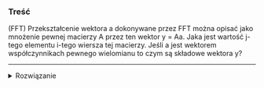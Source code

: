 ### Treść
(FFT)
Przekształcenie wektora a dokonywane przez FFT można opisać jako mnożenie pewnej macierzy A przez ten wektor y = Aa. Jaka jest wartość j-tego elementu i-tego wiersza tej macierzy. Jeśli a jest wektorem współczynnikach pewnego wielomianu to czym są składowe wektora y?

------
<details><summary>Rozwiązanie</summary>
<p>

